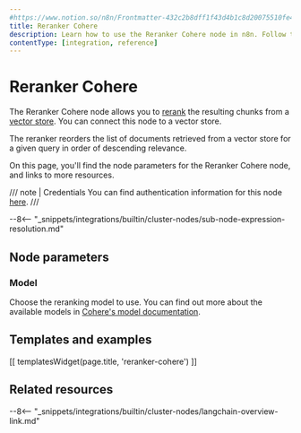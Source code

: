 ```yaml
---
#https://www.notion.so/n8n/Frontmatter-432c2b8dff1f43d4b1c8d20075510fe4
title: Reranker Cohere
description: Learn how to use the Reranker Cohere node in n8n. Follow technical documentation to integrate Cohere reranking into your workflows.
contentType: [integration, reference]
---
```


# Reranker Cohere

The Reranker Cohere node allows you to [rerank](/glossary.md#ai-reranking) the resulting chunks from a [vector store](/glossary.md#ai-vector-store). You can connect this node to a vector store.

The reranker reorders the list of documents retrieved from a vector store for a given query in order of descending relevance.

On this page, you'll find the node parameters for the Reranker Cohere node, and links to more resources.

///  note  | Credentials
You can find authentication information for this node [here](/integrations/builtin/credentials/cohere.md).
///

--8<-- "_snippets/integrations/builtin/cluster-nodes/sub-node-expression-resolution.md"

## Node parameters

### Model

Choose the reranking model to use. You can find out more about the available models in [Cohere's model documentation](https://docs.cohere.com/docs/models#rerank).

## Templates and examples

<!-- see https://www.notion.so/n8n/Pull-in-templates-for-the-integrations-pages-37c716837b804d30a33b47475f6e3780 -->
[[ templatesWidget(page.title, 'reranker-cohere') ]]

## Related resources

--8<-- "_snippets/integrations/builtin/cluster-nodes/langchain-overview-link.md"

